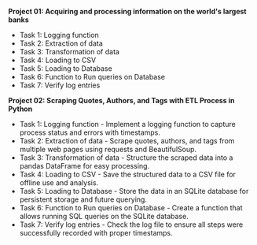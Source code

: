 **Project 01: Acquiring and processing information on the world's largest banks**

- Task 1: Logging function
- Task 2: Extraction of data
- Task 3: Transformation of data
- Task 4: Loading to CSV
- Task 5: Loading to Database
- Task 6: Function to Run queries on Database
- Task 7: Verify log entries

**Project 02: Scraping Quotes, Authors, and Tags with ETL Process in Python**

- Task 1: Logging function - Implement a logging function to capture process status and errors with timestamps.
- Task 2: Extraction of data - Scrape quotes, authors, and tags from multiple web pages using requests and BeautifulSoup.
- Task 3: Transformation of data - Structure the scraped data into a pandas DataFrame for easy processing.
- Task 4: Loading to CSV - Save the structured data to a CSV file for offline use and analysis.
- Task 5: Loading to Database - Store the data in an SQLite database for persistent storage and future querying.
- Task 6: Function to Run queries on Database - Create a function that allows running SQL queries on the SQLite database.
- Task 7: Verify log entries - Check the log file to ensure all steps were successfully recorded with proper timestamps.
